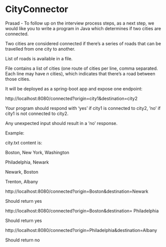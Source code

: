 # CityConnector


Prasad - To follow up on the interview process steps, as a next step, we would like you to write a program in Java which determines if two cities are connected.

Two cities are considered connected if there’s a series of roads that can be travelled from one city to another.

 

List of roads is available in a file.

File contains a list of cities (one route of cities per line, comma separated. Each line may have *n* cities), which indicates that there’s a road between those cities.

 

It will be deployed as a spring-boot app and expose one endpoint:

http://localhost:8080/connected?origin=city1&destination=city2

 

Your program should respond with ‘yes’ if city1 is connected to city2, ’no’ if city1 is not connected to city2.

Any unexpected input should result in a ’no’ response.

 

Example:

city.txt content is:

Boston, New York, Washington

Philadelphia, Newark

Newark, Boston

Trenton, Albany

 

http://localhost:8080/connected?origin=Boston&destination=Newark

Should return yes

http://localhost:8080/connected?origin=Boston&destination= Philadelphia

Should return yes

http://localhost:8080/connected?origin=Philadelphia&destination=Albany

Should return no

 
